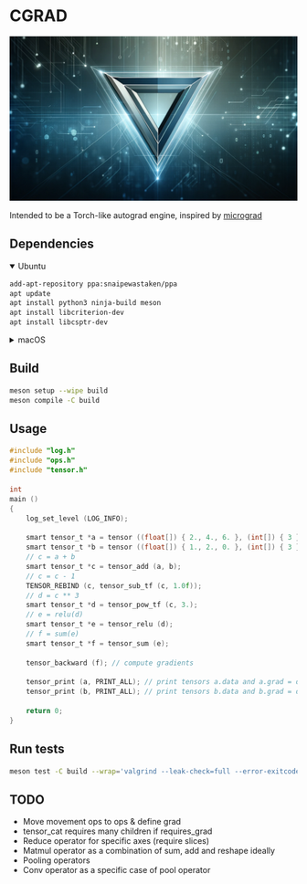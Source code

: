 # CGRAD
![logo](docs/logo.png)

Intended to be a Torch-like autograd engine, inspired by [micrograd](https://github.com/karpathy/micrograd/tree/master)

## Dependencies
<details open>
    <summary>Ubuntu</summary>

```bash
add-apt-repository ppa:snaipewastaken/ppa
apt update
apt install python3 ninja-build meson
apt install libcriterion-dev
apt install libcsptr-dev
```

</details>

<details>
    <summary>macOS</summary>

```bash
brew install meson
brew install criterion
brew install libcsptr
export LDFLAGS="-L/opt/homebrew/opt/criterion/lib -L/opt/homebrew/opt/libcsptr/lib"
export CPPFLAGS="-I/opt/homebrew/opt/criterion/include -I/opt/homebrew/opt/libcsptr/include"
```

</details>

## Build
```bash
meson setup --wipe build
meson compile -C build
```

## Usage
```C
#include "log.h"
#include "ops.h"
#include "tensor.h"

int
main ()
{
    log_set_level (LOG_INFO);

    smart tensor_t *a = tensor ((float[]) { 2., 4., 6. }, (int[]) { 3 }, 1, true);
    smart tensor_t *b = tensor ((float[]) { 1., 2., 0. }, (int[]) { 3 }, 1, true);
    // c = a + b
    smart tensor_t *c = tensor_add (a, b);
    // c = c - 1
    TENSOR_REBIND (c, tensor_sub_tf (c, 1.0f));
    // d = c ** 3
    smart tensor_t *d = tensor_pow_tf (c, 3.);
    // e = relu(d)
    smart tensor_t *e = tensor_relu (d);
    // f = sum(e)
    smart tensor_t *f = tensor_sum (e);

    tensor_backward (f); // compute gradients

    tensor_print (a, PRINT_ALL); // print tensors a.data and a.grad = d(f)/d(a)
    tensor_print (b, PRINT_ALL); // print tensors b.data and b.grad = d(f)/d(b)

    return 0;
}
```

## Run tests
```bash
meson test -C build --wrap='valgrind --leak-check=full --error-exitcode=1' --verbose
```

## TODO
- Move movement ops to ops & define grad
- tensor_cat requires many children if requires_grad
- Reduce operator for specific axes (require slices)
- Matmul operator as a combination of sum, add and reshape ideally
- Pooling operators
- Conv operator as a specific case of pool operator
